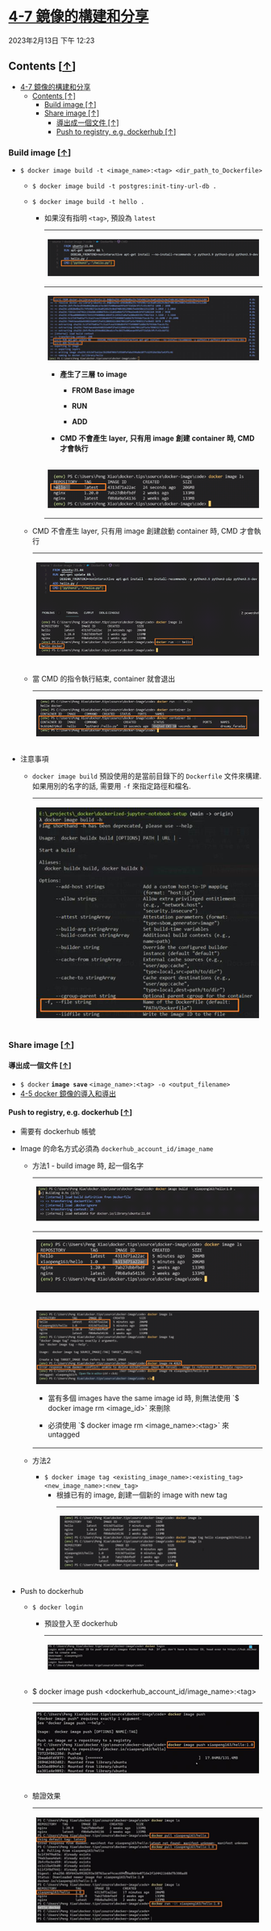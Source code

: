 <!-- This md file is originally converted from onenote -->

# [4-7 鏡像的構建和分享](https://dockertips.readthedocs.io/en/latest/docker-image/image-build-push.html)

2023年2月13日
下午 12:23

## Contents [[↑](#4-7-鏡像的構建和分享)]

- [4-7 鏡像的構建和分享](#4-7-鏡像的構建和分享)
  - [Contents \[↑\]](#contents-)
    - [Build image \[↑\]](#build-image-)
    - [Share image \[↑\]](#share-image-)
      - [導出成一個文件 \[↑\]](#導出成一個文件-)
      - [Push to registry, e.g. dockerhub \[↑\]](#push-to-registry-eg-dockerhub-)

### Build image [[↑](#4-7-鏡像的構建和分享)]

- `$ docker image build -t <image_name>:<tag> <dir_path_to_Dockerfile>`
  - `$ docker image build -t postgres:init-tiny-url-db .`
  - `$ docker image build -t hello .`
    - 如果沒有指明 `<tag>`, 預設為 `latest`
      <table>
        <colgroup>
          <col style="width: 100%" />
        </colgroup>
                <thead>
          <tr class="header">
            <th>
              <p><img src="assets/006_4-7_鏡像的構建和分享_011.png" /></p>
            </th>
          </tr>
        </thead>
        <tbody>
          <tr class="odd">
            <th>
              <p><img src="assets/006_4-7_鏡像的構建和分享_000.png" /></p>
              <ul class="incremental">
                <li>
                  <p>產生了三層 to image</p>
                  <ul class="incremental">
                    <li>
                      <p>FROM Base image</p>
                    </li>
                    <li>
                      <p>RUN</p>
                    </li>
                    <li>
                      <p>ADD</p>
                    </li>
                  </ul>
                </li>
                <li>
                  <p>CMD 不會產生 layer, 只有用 image 創建 container 時, CMD 才會執行</p>
                </li>
              </ul>
            </th>
          </tr>
          <tr class="even">
            <td>
              <p><img src="assets/006_4-7_鏡像的構建和分享_001.png" /></p>
            </td>
          </tr>
        </tbody>
      </table>

  - CMD 不會產生 layer, 只有用 image 創建啟動 container 時, CMD 才會執行
    <table>
      <colgroup>
        <col style="width: 100%" />
      </colgroup>
      <thead>
        <tr class="header">
          <th>
            <p><img src="assets/006_4-7_鏡像的構建和分享_002.png" /></p>
          </th>
        </tr>
      </thead>
      <tbody>
      </tbody>
    </table>

  - 當 CMD 的指令執行結束, container 就會退出
    <table>
      <colgroup>
        <col style="width: 100%" />
      </colgroup>
      <thead>
        <tr class="header">
          <th>
            <p><img src="assets/006_4-7_鏡像的構建和分享_003.png" /></p>
          </th>
        </tr>
      </thead>
      <tbody>
      </tbody>
    </table>

- 注意事項
  - `docker image build` 預設使用的是當前目錄下的 `Dockerfile` 文件來構建. 如果用別的名字的話, 需要用 `-f` 來指定路徑和檔名.
    <table>
      <colgroup>
        <col style="width: 100%" />
      </colgroup>
      <thead>
        <tr class="header">
          <th>
            <p><img src="assets/007_4-7_鏡像的構建和分享_005_.png" /></p>
          </th>
        </tr>
      </thead>
      <tbody>
      </tbody>
    </table>

### Share image [[↑](#4-7-鏡像的構建和分享)]

#### 導出成一個文件 [[↑](#4-7-鏡像的構建和分享)]

- `$ docker` **`image save`** `<image_name>:<tag> -o <output_filename>`
- [4-5 docker 鏡像的導入和導出](4-5-load-and-save-image.md)

#### Push to registry, e.g. dockerhub [[↑](#4-7-鏡像的構建和分享)]

- 需要有 dockerhub 帳號
- Image 的命名方式必須為 `dockerhub_account_id/image_name`
  - 方法1 - build image 時, 起一個名字
    <table>
      <colgroup>
        <col style="width: 100%" />
      </colgroup>
      <thead>
        <tr class="header">
          <th>
            <p><img src="assets/006_4-7_鏡像的構建和分享_004.png" /></p>
          </th>
        </tr>
      </thead>
      <tbody>
        <tr class="odd">
          <td>
            <p><img src="assets/006_4-7_鏡像的構建和分享_005.png" /></p>
          </td>
        </tr>
        <tr class="even">
          <td>
            <p><img src="assets/006_4-7_鏡像的構建和分享_006.png" /></p>
            <ul class="incremental">
              <li>
                <p>當有多個 images have the same image id 時, 則無法使用 `$ docker image rm &lt;image_id&gt;` 來刪除</p>
              </li>
              <li>
                <p>必須使用 `$ docker image rm &lt;image_name&gt;:&lt;tag&gt;` 來 untagged</p>
              </li>
            </ul>
          </td>
        </tr>
      </tbody>
    </table>

  - 方法2
    - `$ docker image tag <existing_image_name>:<existing_tag> <new_image_name>:<new_tag>`
      - 根據已有的 image, 創建一個新的 image with new tag
        <table>
          <colgroup>
            <col style="width: 100%" />
          </colgroup>
          <thead>
            <tr class="header">
              <th>
                <p><img src="assets/006_4-7_鏡像的構建和分享_007.png" /></p>
              </th>
            </tr>
          </thead>
          <tbody>
          </tbody>
        </table>

- Push to dockerhub
  - `$ docker login`
    - 預設登入至 dockerhub
      <table>
        <colgroup>
          <col style="width: 100%" />
        </colgroup>
        <thead>
          <tr class="header">
            <th>
              <p><img src="assets/006_4-7_鏡像的構建和分享_008.png" /></p>
            </th>
          </tr>
        </thead>
        <tbody>
        </tbody>
      </table>

  - \$ docker image push \<dockerhub_account_id/image_name\>:\<tag\>
    <table>
      <colgroup>
        <col style="width: 100%" />
      </colgroup>
      <thead>
        <tr class="header">
          <th>
            <p><img src="assets/006_4-7_鏡像的構建和分享_009.png" /></p>
          </th>
        </tr>
      </thead>
      <tbody>
      </tbody>
    </table>

  - 驗證效果
    <table>
      <colgroup>
        <col style="width: 100%" />
      </colgroup>
      <thead>
        <tr class="header">
          <th>
            <p><img src="assets/006_4-7_鏡像的構建和分享_010.png" /></p>
          </th>
        </tr>
      </thead>
      <tbody>
      </tbody>
    </table>
